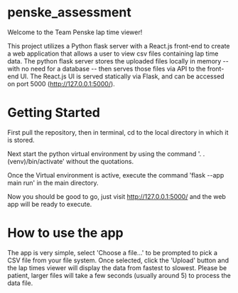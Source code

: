 # penske_assessment

Welcome to the Team Penske lap time viewer!

This project utilizes a Python flask server with a React.js front-end to create a web application that allows a user to view csv files containing lap time data. The python flask server stores the uploaded files locally in memory -- with no need for a database -- then serves those files via API to the front-end UI. The React.js UI is served statically via Flask, and can be accessed on port 5000 (http://127.0.0.1:5000/).

# Getting Started

First pull the repository, then in terminal, cd to the local directory in which it is stored.

Next start the python virtual environment by using the command '. .(venv)/bin/activate' without the quotations.

Once the Virtual environment is active, execute the command 'flask --app main run' in the main directory.

Now you should be good to go, just visit http://127.0.0.1:5000/ and the web app will be ready to execute.

# How to use the app

The app is very simple, select 'Choose a file...' to be prompted to pick a CSV file from your file system. Once selected, click the 'Upload' button and the lap times viewer will display the data from fastest to slowest. Please be patient, larger files will take a few seconds (usually around 5) to process the data file.
